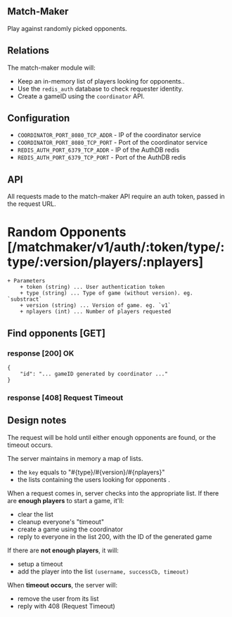 Match-Maker
-----------

Play against randomly picked opponents.

Relations
---------

The match-maker module will:

 * Keep an in-memory list of players looking for opponents..
 * Use the `redis_auth` database to check requester identity.
 * Create a gameID using the `coordinator` API.

Configuration
-------------

 * `COORDINATOR_PORT_8080_TCP_ADDR` - IP of the coordinator service
 * `COORDINATOR_PORT_8080_TCP_PORT` - Port of the coordinator service
 * `REDIS_AUTH_PORT_6379_TCP_ADDR` - IP of the AuthDB redis
 * `REDIS_AUTH_PORT_6379_TCP_PORT` - Port of the AuthDB redis

API
---

All requests made to the match-maker API require an auth token, passed in the request URL.

# Random Opponents [/matchmaker/v1/auth/:token/type/:type/:version/players/:nplayers]

    + Parameters
        + token (string) ... User authentication token
        + type (string) ... Type of game (without version). eg. `substract`
        + version (string) ... Version of game. eg. `v1`
        + nplayers (int) ... Number of players requested

## Find opponents [GET]

### response [200] OK

    {
        "id": "... gameID generated by coordinator ..."
    }

### response [408] Request Timeout

## Design notes

The request will be hold until either enough opponents are found, or the timeout occurs.

The server maintains in memory a map of lists.

 * the `key` equals to "#{type}/#{version}/#{nplayers}"
 * the lists containing the users looking for opponents .

When a request comes in, server checks into the appropriate list. If there are **enough players** to start a game, it'll:

 * clear the list
 * cleanup everyone's "timeout"
 * create a game using the coordinator
 * reply to everyone in the list 200, with the ID of the generated game

If there are **not enough players**, it will:

 * setup a timeout
 * add the player into the list `(username, successCb, timeout)`

When **timeout occurs**, the server will:

 * remove the user from its list
 * reply with 408 (Request Timeout)

